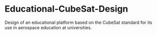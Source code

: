 # Educational-CubeSat-Design
 Design of an educational platform based on the CubeSat standard for its use in aerospace education at universities.
